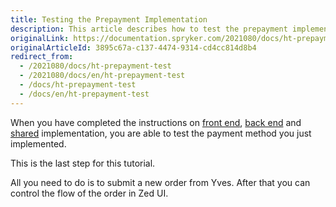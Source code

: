 ```yaml
---
title: Testing the Prepayment Implementation
description: This article describes how to test the prepayment implementation.
originalLink: https://documentation.spryker.com/2021080/docs/ht-prepayment-test
originalArticleId: 3895c67a-c137-4474-9314-cd4cc814d8b4
redirect_from:
  - /2021080/docs/ht-prepayment-test
  - /2021080/docs/en/ht-prepayment-test
  - /docs/ht-prepayment-test
  - /docs/en/ht-prepayment-test
---
```


When you have completed the instructions on [front end](/docs/scos/dev/developer-guides/{{page.version}}/development-guide/back-end/data-manipulation/payment-methods/prepayment/implement-prepayment-in-front-end.html), [back end](/docs/scos/dev/developer-guides/{{page.version}}/development-guide/back-end/data-manipulation/payment-methods/prepayment/implementing-prepayment-in-back-end.html) and [shared](/docs/scos/dev/developer-guides/{{page.version}}/development-guide/back-end/data-manipulation/payment-methods/prepayment/implementing-prepayment-in-shared-layer.html) implementation, you are able to test the payment method you just implemented.

 This is the last step for this tutorial.

All you need to do is to submit a new order from Yves. After that you can control the flow of the order in Zed UI.
